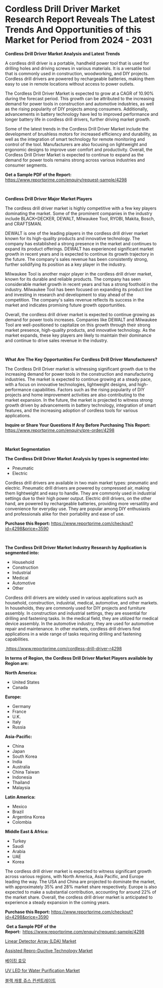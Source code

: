 <p><h1>Cordless Drill Driver Market Research Report Reveals The Latest Trends And Opportunities of this Market for Period from 2024 - 2031</h1></p><p><strong>Cordless Drill Driver Market Analysis and Latest Trends</strong></p>
<p><p>A cordless drill driver is a portable, handheld power tool that is used for drilling holes and driving screws in various materials. It is a versatile tool that is commonly used in construction, woodworking, and DIY projects. Cordless drill drivers are powered by rechargeable batteries, making them easy to use in remote locations without access to power outlets.</p><p>The Cordless Drill Driver Market is expected to grow at a CAGR of 10.90% during the forecast period. This growth can be attributed to the increasing demand for power tools in construction and automotive industries, as well as the rising popularity of DIY projects among consumers. Additionally, advancements in battery technology have led to improved performance and longer battery life in cordless drill drivers, further driving market growth.</p><p>Some of the latest trends in the Cordless Drill Driver Market include the development of brushless motors for increased efficiency and durability, as well as the integration of smart technology for remote monitoring and control of the tool. Manufacturers are also focusing on lightweight and ergonomic designs to improve user comfort and productivity. Overall, the Cordless Drill Driver Market is expected to continue to expand as the demand for power tools remains strong across various industries and consumer segments.</p></p>
<p><strong>Get a Sample PDF of the Report:&nbsp;</strong> <a href="https://www.reportprime.com/enquiry/request-sample/4298">https://www.reportprime.com/enquiry/request-sample/4298</a></p>
<p>&nbsp;</p>
<p><strong>Cordless Drill Driver Major Market Players</strong></p>
<p><p>The cordless drill driver market is highly competitive with a few key players dominating the market. Some of the prominent companies in the industry include BLACK+DECKER, DEWALT, Milwaukee Tool, RYOBI, Makita, Bosch, and CRAFTSMAN.</p><p>DEWALT is one of the leading players in the cordless drill driver market known for its high-quality products and innovative technology. The company has established a strong presence in the market and continues to expand its product offerings. DEWALT has experienced significant market growth in recent years and is expected to continue its growth trajectory in the future. The company's sales revenue has been consistently strong, further solidifying its position as a key player in the industry.</p><p>Milwaukee Tool is another major player in the cordless drill driver market, known for its durable and reliable products. The company has seen considerable market growth in recent years and has a strong foothold in the industry. Milwaukee Tool has been focused on expanding its product line and investing in research and development to stay ahead of the competition. The company's sales revenue reflects its success in the market and indicates promising future growth opportunities.</p><p>Overall, the cordless drill driver market is expected to continue growing as demand for power tools increases. Companies like DEWALT and Milwaukee Tool are well-positioned to capitalize on this growth through their strong market presence, high-quality products, and innovative technology. As the market expands, these key players are likely to maintain their dominance and continue to drive sales revenue in the industry.</p></p>
<p>&nbsp;</p>
<p><strong>What Are The Key Opportunities For Cordless Drill Driver Manufacturers?</strong></p>
<p><p>The Cordless Drill Driver market is witnessing significant growth due to the increasing demand for power tools in the construction and manufacturing industries. The market is expected to continue growing at a steady pace, with a focus on innovative technologies, lightweight designs, and high-performance capabilities. Factors such as the rising popularity of DIY projects and home improvement activities are also contributing to the market expansion. In the future, the market is projected to witness strong growth driven by advancements in battery technology, integration of smart features, and the increasing adoption of cordless tools for various applications.</p></p>
<p><strong>Inquire or Share Your Questions If Any Before Purchasing This Report:</strong> <a href="https://www.reportprime.com/enquiry/pre-order/4298">https://www.reportprime.com/enquiry/pre-order/4298</a></p>
<p>&nbsp;</p>
<p><strong>Market Segmentation</strong></p>
<p><strong>The Cordless Drill Driver Market Analysis by types is segmented into:</strong></p>
<p><ul><li>Pneumatic</li><li>Electric</li></ul></p>
<p><p>Cordless drill drivers are available in two main market types: pneumatic and electric. Pneumatic drill drivers are powered by compressed air, making them lightweight and easy to handle. They are commonly used in industrial settings due to their high power output. Electric drill drivers, on the other hand, are powered by rechargeable batteries, providing more versatility and convenience for everyday use. They are popular among DIY enthusiasts and professionals alike for their portability and ease of use.</p></p>
<p><strong>Purchase this Report:&nbsp;</strong><a href="https://www.reportprime.com/checkout?id=4298&price=3590">https://www.reportprime.com/checkout?id=4298&price=3590</a></p>
<p>&nbsp;</p>
<p><strong>The Cordless Drill Driver Market Industry Research by Application is segmented into:</strong></p>
<p><ul><li>Household</li><li>Construction</li><li>Industrial</li><li>Medical</li><li>Automotive</li><li>Other</li></ul></p>
<p><p>Cordless drill drivers are widely used in various applications such as household, construction, industrial, medical, automotive, and other markets. In households, they are commonly used for DIY projects and furniture assembly. In construction and industrial settings, they are essential for drilling and fastening tasks. In the medical field, they are utilized for medical device assembly. In the automotive industry, they are used for automotive repair and maintenance. In other markets, cordless drill drivers find applications in a wide range of tasks requiring drilling and fastening capabilities.</p></p>
<p><a href="https://www.reportprime.com/cordless-drill-driver-r4298">&nbsp;https://www.reportprime.com/cordless-drill-driver-r4298</a></p>
<p><strong>In terms of Region, the Cordless Drill Driver Market Players available by Region are:</strong></p>
<p>
    <p> <strong> North America: </strong>
        <ul>
            <li>United States</li>
            <li>Canada</li>
        </ul>
        </p> 
    <p> <strong> Europe: </strong>
        <ul>
            <li>Germany</li>
            <li>France</li>
            <li>U.K.</li>
            <li>Italy</li>
            <li>Russia</li>
        </ul>
        </p> 
    <p> <strong> Asia-Pacific: </strong>
        <ul>
            <li>China</li>
            <li>Japan</li>
            <li>South Korea</li>
            <li>India</li>
            <li>Australia</li>
            <li>China Taiwan</li>
            <li>Indonesia</li>
            <li>Thailand</li>
            <li>Malaysia</li>
        </ul>
        </p> 
    <p> <strong> Latin America: </strong>
        <ul>
            <li>Mexico</li>
            <li>Brazil</li>
            <li>Argentina Korea</li>
            <li>Colombia</li>
        </ul>
        </p> 
    <p> <strong> Middle East & Africa: </strong>
        <ul>
            <li>Turkey</li>
            <li>Saudi</li>
            <li>Arabia</li>
            <li>UAE</li>
            <li>Korea</li>
        </ul>
    </p>
    </p>
<p><p>The cordless drill driver market is expected to witness significant growth across various regions, with North America, Asia Pacific, and Europe leading the way. The USA and China are projected to dominate the market, with approximately 35% and 28% market share respectively. Europe is also expected to make a substantial contribution, accounting for around 22% of the market share. Overall, the cordless drill driver market is anticipated to experience a steady expansion in the coming years.</p></p>
<p><strong>Purchase this Report: </strong><a href="https://www.reportprime.com/checkout?id=4298&price=3590">https://www.reportprime.com/checkout?id=4298&price=3590</a></p>
<p>&nbsp;<strong>Get a Sample PDF of the Report:&nbsp;&nbsp;</strong><a href="https://www.reportprime.com/enquiry/request-sample/4298">https://www.reportprime.com/enquiry/request-sample/4298</a></p>
<p><strong></strong></p>
<p><p><a href="https://issuu.com/reportprime-2/docs/linear-detector-array-lda-market-size-2030.pptx">Linear Detector Array (LDA) Market</a></p><p><a href="https://issuu.com/reportprime-2/docs/assisted-repro-ductive-technology-market-size-2030">Assisted Repro-Ductive Technology Market</a></p><p><a href="https://github.com/milikokao84/Market-Research-Report-List-1/blob/main/572721051984.md">베이킹 효모</a></p><p><a href="https://github.com/LaceyZemlak1/Market-Research-Report-List-2/blob/main/uv-led-for-water-purification-market.md">UV LED for Water Purification Market</a></p><p><a href="https://github.com/emakpiahsopiah/Market-Research-Report-List-1/blob/main/772520552006.md">블랙 캐롯 쥬스 컨센트레이트</a></p></p>